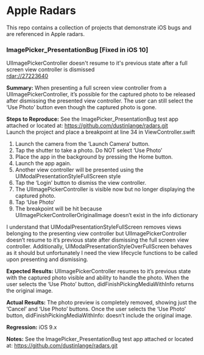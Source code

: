 # Apple Radars
This repo contains a collection of projects that demonstrate iOS bugs and are referenced in Apple radars.

### ImagePicker_PresentationBug [Fixed in iOS 10]
UIImagePickerController doesn't resume to it's previous state after a full screen view controller is dismissed  
[rdar://27223640](http://openradar.appspot.com/27223640)

**Summary:**
When presenting a full screen view controller from a UIImagePickerController, it’s possible for the captured photo to be released after dismissing the presented view controller. The user can still select the ‘Use Photo’ button even though the captured photo is gone.

**Steps to Reproduce:**
See the ImagePicker_PresentationBug test app attached or located at: https://github.com/dustinlange/radars.git  
Launch the project and place a breakpoint at line 34 in ViewController.swift

1. Launch the camera from the ‘Launch Camera’ button.
2. Tap the shutter to take a photo.  Do NOT select ‘Use Photo’
3. Place the app in the background by pressing the Home button.
4. Launch the app again.
5. Another view controller will be presented using the UIModalPresentationStyleFullScreen style
6. Tap the ‘Login’ button to dismiss the view controller.
7. The UIImagePickerController is visible now but no longer displaying the captured photo.
8. Tap ‘Use Photo’
9. The breakpoint will be hit because UIImagePickerControllerOriginalImage doesn’t exist in the info dictionary

I understand that UIModalPresentationStyleFullScreen removes views belonging to the presenting view controller but UIImagePickerController doesn’t resume to it’s previous state after dismissing the full screen view controller.  Additionally, UIModalPresentationStyleOverFullScreen behaves as it should but unfortunately I need the view lifecycle functions to be called upon presenting and dismissing.

**Expected Results:**
UIImagePickerController resumes to it’s previous state with the captured photo visible and ability to handle the photo.  When the user selects the ‘Use Photo’ button, didFinishPickingMediaWithInfo returns the original image.

**Actual Results:**
The photo preview is completely removed, showing just the ‘Cancel’ and ‘Use Photo’ buttons.  Once the user selects the ‘Use Photo’ button, didFinishPickingMediaWithInfo: doesn’t include the original image.

**Regression:**
iOS 9.x

**Notes:**
See the ImagePicker_PresentationBug test app attached or located at: https://github.com/dustinlange/radars.git
